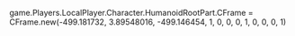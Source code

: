 game.Players.LocalPlayer.Character.HumanoidRootPart.CFrame = CFrame.new(-499.181732, 3.89548016, -499.146454, 1, 0, 0, 0, 1, 0, 0, 0, 1)
